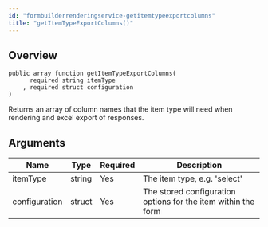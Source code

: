 ```yaml
---
id: "formbuilderrenderingservice-getitemtypeexportcolumns"
title: "getItemTypeExportColumns()"
---
```



## Overview




```luceescript
public array function getItemTypeExportColumns(
      required string itemType     
    , required struct configuration
)
```

Returns an array of column names that the item type will need when rendering
and excel export of responses.

## Arguments


<div class="table-responsive"><table class="table"><thead><tr><th>Name</th><th>Type</th><th>Required</th><th>Description</th></tr></thead><tbody><tr><td>itemType</td><td>string</td><td>Yes</td><td>The item type, e.g. 'select'</td></tr><tr><td>configuration</td><td>struct</td><td>Yes</td><td>The stored configuration options for the item within the form</td></tr></tbody></table></div>